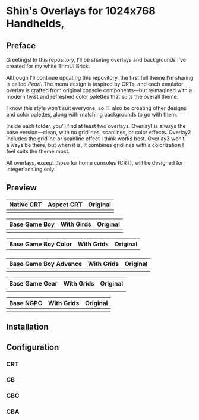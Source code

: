 # Shin's Overlays for 1024x768 Handhelds, 

## Preface

Greetings! In this repository, I’ll be sharing overlays and backgrounds I’ve created for my white TrimUI Brick.

Although I’ll continue updating this repository, the first full theme I’m sharing is called *Pearl*. The menu design is inspired by CRTs, and each emulator overlay is crafted from original console components—but reimagined with a modern twist and refreshed color palettes that suits the overall theme.

I know this style won’t suit everyone, so I’ll also be creating other designs and color palettes, along with matching backgrounds to go with them.

Inside each folder, you’ll find at least two overlays. Overlay1 is always the base version—clean, with no gridlines, scanlines, or color effects. Overlay2 includes the gridline or scanline effect I think works best. Overlay3 won’t always be there, but when it is, it combines gridlines with a colorization I feel suits the theme most.

All overlays, except those for home consoles (CRT), will be designed for integer scaling only.

## Preview

| Native CRT | Aspect CRT | Original |
| -- | -- | -- |
|   |   |   |


| Base Game Boy | With Girds | Original |
| -- | -- | -- |
|   |   |   |

| Base Game Boy Color | With Grids | Original |
|-- | -- | -- |
|   |   |   |

| Base Game Boy Advance | With Grids | Original |
| -- | --| --|
|   |   |   |

| Base Game Gear | With Grids | Original |
|-- | -- | -- |
|   |   |   |

| Base NGPC | With Grids | Original |
|-- | -- | -- |
|   |   |   |


## Installation




## Configuration

### CRT


### GB


### GBC


### GBA

